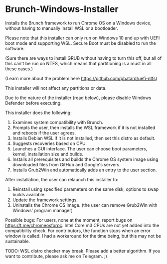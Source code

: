 # Brunch-Windows-Installer
Installs the Brunch framework to run Chrome OS on a Windows device, without having to manually install WSL or a bootloader.

Please note that this installer can only run on Windows 10 and up with UEFI boot mode and supporting WSL. Secure Boot must be disabled to run the software.

(Sure there are ways to install GRUB without having to turn this off, but all of this can't be run on NTFS, which means that partitioning is a must in all these cases.)

(Learn more about the problem here https://github.com/pbatard/uefi-ntfs)


This installer will not affect any partitions or data.

Due to the nature of the installer (read below), please disable Windows Defender before executing.


This installer does the following:
1. Examines system compatibility with Brunch.
2. Prompts the user, then installs the WSL framework if it is not installed and reboots if the user agrees.
3. Installs Debian WSL if it is not installed, then set this distro as default.
4. Suggests recoveries based on CPU.
5. Launches a GUI interface. The user can choose boot parameters, kernel, installation size and builds.
6. Installs all prerequisites and builds the Chrome OS system image using downloaded files from GitHub and Google's servers.
7. Installs Grub2Win and automatically adds an entry to the user section.

After installation, the user can relaunch this installer to:
1. Reinstall using specified parameters on the same disk, options to swap builds available.
2. Update the framework settings.
3. Uninstalls the Chrome OS image. (the user can remove Grub2Win with Windows' program manager)

Possible bugs: For users, none at the moment, report bugs on https://t.me/chromeosforpc.
Intel Core m3 CPUs are not yet added into the compatibility check.
For contributors, the function stops when an error window is called. I had a workaround for the time being, but this may not be sustainable.

TODO: WSL distro checker may break. Please add a better algorithm. If you want to contribute, please ask me on Telegram. ;)
